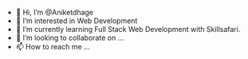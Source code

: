 - 👋 Hi, I’m @Aniketdhage
- 👀 I’m interested in Web Development
- 🌱 I’m currently learning Full Stack Web Development with Skillsafari.
- 💞️ I’m looking to collaborate on ...
- 📫 How to reach me ...

<!---
Aniketdhage/Aniketdhage is a ✨ special ✨ repository because its `README.md` (this file) appears on your GitHub profile.
You can click the Preview link to take a look at your changes.
--->
